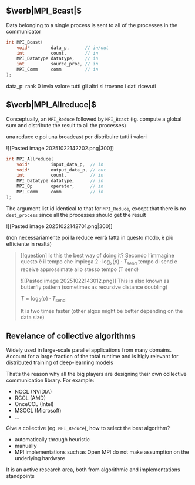 ## $\verb|MPI_Bcast|$
Data belonging to a single process is sent to all of the processes in the communicator

```c
int MPI_Bcast(
	void*        data_p,      // in/out
	int          count,       // in
	MPI_Datatype datatype,    // in
	int          source_proc, // in
	MPI_Comm     comm         // in
);
```

data_p: rank 0 invia valore tutti gli altri si trovano i dati ricevuti

## $\verb|MPI_Allreduce|$
Conceptually, an `MPI_Reduce` followed by `MPI_Bcast` (ig. compute a global sum and distribute the result to all the processes)

una reduce e poi una broadcast per distribuire tutti i valori

![[Pasted image 20251022142202.png|300]]

```c
int MPI_Allreduce(
	void*        input_data_p,  // in
	void*        output_data_p, // out
	int          count,         // in
	MPI_Datatype datatype,      // in
	MPI_Op       operator,      // in
	MPI_Comm     comm           // in
);
```

The argument list id identical to that for `MPI_Reduce`, except that there is no `dest_process` since all the processes should get the result

![[Pasted image 20251022142701.png|300]]

(non necessariamente poi la reduce verrà fatta in questo modo, è più efficiente in realtà)

>[!question] Is this the best way of doing it?
>Secondo l’immagine questo è il tempo che impiega
>$2\cdot \log_{2}(p)\cdot T_{\text{send}}$ tempo di send e receive approssimate allo stesso tempo (T send)
>
>![[Pasted image 20251022143012.png]]
>This is also known as butterfly pattern (sometimes as recursive distance doubling)
>
>$T=\log_{2}(p)\cdot T_{\text{send}}$
>
>It is two times faster (other algos might be better depending on the data size)

## Revelance of collective algorithms
Widely used in large-scale parallel applications from many domains. Account for a large fraction of the total runtime and is higly relevant for distributed training of deep-learning models

That’s the reason why all the big players are designing their own collective communication library. For example:
- NCCL (NVIDIA)
- RCCL (AMD)
- OnceCCL (Intel)
- MSCCL (Microsoft)
- …

Give a collective (eg. `MPI_Reduce`), how to select the best algorithm?
- automatically through heuristic
- manually
- MPI implementations such as Open MPI do not make assumption on the underlying hardware 

It is an active research area, both from algorithmic and implementations standpoints